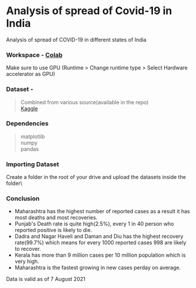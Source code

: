 # Analysis of spread of Covid-19 in India
Analysis of spread of COVID-19 in different states of India


### Workspace - [Colab](https://colab.research.google.com/)
Make sure to use GPU (Runtime > Change runtime type > Select Hardware accelerator as GPU) 

### Dataset - 
> Combined from various source(available in the repo)\
> [Kaggle](https://www.kaggle.com/sudalairajkumar/covid19-in-india?select=covid_19_india.csv)

### Dependencies
> matplotlib\
> numpy\
> pandas


### Importing Dataset
Create a folder in the root of your drive and upload the datasets inside the folder\

### Conclusion
- Maharashtra has the highest number of reported cases as a result it has most deaths and most recoveries.
- Punjab's Death rate is quite high(2.5%), every 1 in 40 person who reported positive is likely to die.
- Dadra and Nagar Haveli and Daman and Diu has the highest recovery rate(99.7%) which means for every 1000 reported cases 998 are likely to recover. 
- Kerala has more than 9 million cases per 10 million population which is very high.
- Maharashtra is the fastest growing in new cases perday on average. 


Data is valid as of 7 August 2021
